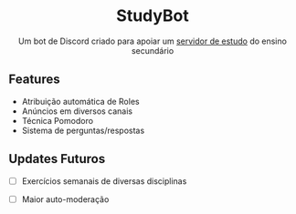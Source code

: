 <h1 align="center">StudyBot<project-name></h1>

<p align="center">Um bot de Discord criado para apoiar um <a href=https://discord.gg/RBST2BgDy3>servidor de estudo</a> do ensino secundário<project-description></p>

## Features
- Atribuição automática de Roles
- Anúncios em diversos canais
- Técnica Pomodoro
- Sistema de perguntas/respostas 


## Updates Futuros

- [ ] Exercícios semanais de diversas disciplinas
- [ ] Maior auto-moderação
      

